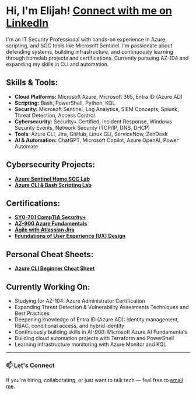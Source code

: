 <h1>Hi, I'm Elijah! <a href="https://www.linkedin.com/in/elijah-small-73305725a/" target="_blank">Connect with me on LinkedIn</a></h1>
<p>I'm an IT Security Professional with hands-on experience in Azure, scripting, and SOC tools like Microsoft Sentinel. I'm passionate about defending systems, building infrastructure, and continuously learning through homelab projects and certifications. Currently pursuing AZ-104 and expanding my skills in CLI and automation.</p>

<h2> Skills & Tools:</h2>
<ul>
  <li><strong>Cloud Platforms:</strong> Microsoft Azure, Microsoft 365, Entra ID (Azure AD)</li>
  <li><strong>Scripting:</strong> Bash, PowerShell, Python, KQL</li>
  <li><strong>Security:</strong> Microsoft Sentinel, Log Analytics, SIEM Concepts, Splunk, Threat Detection, Access Control</li>
  <li><strong>Cybersecurity:</strong> Security+ Certified, Incident Response, Windows Security Events, Network Security (TCP/IP, DNS, DHCP)</li>
  <li><strong>Tools</strong>: Azure CLI, Jira, GitHub, Linux CLI, ServiceNow, ZenDesk</li>
  <li><strong>AI & Automation:</strong> ChatGPT, Microsoft Copilot, Azure OpenAI, Power Automate</li>
</ul>

<h2> Cybersecurity Projects:</h2>

- <a href="https://github.com/elismall/HOMELAB-MS-SENTINEL"><b>Azure Sentinel Home SOC Lab</b></a>
- <a href="https://github.com/picksix3/azure-cli-powershell-bash-lab"><b>Azure CLI & Bash Scripting Lab</b></a>

<h2> Certifications:</h2>

- <b>[SY0-701 CompTIA Security+](https://www.credly.com/badges/30ddef5d-62f6-4ad2-9677-a976d0154346/public_url)</b>
- <b>[AZ-900 Azure Fundamentals](https://learn.microsoft.com/api/credentials/share/en-us/ElijahSmall-6774/F7DEAD1E9FE7E0C1?sharingId=1DA9E0701D40A7E7)</b>
- <b>[Agile with Atlassian Jira](https://www.coursera.org/account/accomplishments/verify/UPQ5B27SFZL9?utm_source=link&utm_medium=certificate&utm_content=cert_image&utm_campaign=sharing_cta&utm_product=course)</b>
- <b>[Foundations of User Experience (UX) Design](https://www.coursera.org/account/accomplishments/verify/R6YTHYQTQA3G)</b>

<h2>  Personal Cheat Sheets:</h2>

- <a href="https://github.com/elismall/azure-cli-cheat-sheet"><b>Azure CLI Beginner Cheat Sheet</b></a>

<h2> Currently Working On:</h2>
<ul>
  <li>Studying for AZ-104: Azure Administrator Certification</li>
  <li>Expanding Threat Detection & Vulnerability Assesments Techniques and Best Practices</li>
  <li>Deepening knowledge of Entra ID (Azure AD): identity management, RBAC, conditional access, and hybrid identity</li>
  <li>Continuously building skills in AI-900: Microsoft Azure AI Fundamentals</li>
  <li>Building cloud automation projects with Terraform and PowerShell</li>
  <li>Learning infrastructure monitoring with Azure Monitor and KQL</li>
</ul>

---

<h3>📫 Let's Connect</h3>
<p>If you're hiring, collaborating, or just want to talk tech — feel free to <a href="mailto:elijahsmall.es@gmail.com">email me</a>.</p>

<!--

**picksix3/picksix3** is a ✨ _special_ ✨ repository because its `README.md` (this file) appears on your GitHub profile.

Here are some ideas to get you started:

- 🔭 I’m currently working on ...
- 🌱 I’m currently learning ...
- 👯 I’m looking to collaborate on ...
- 🤔 I’m looking for help with ...
- 💬 Ask me about ...
- 📫 How to reach me: ...
- 😄 Pronouns: ...
- ⚡ Fun fact: ...
-->
